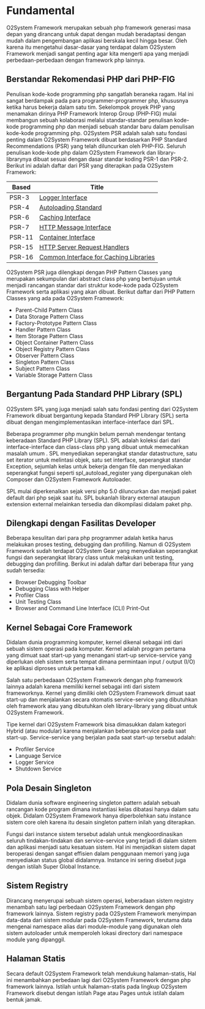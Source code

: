 # Fundamental

O2System Framework merupakan sebuah php framework generasi masa depan yang dirancang untuk dapat dengan mudah beradaptasi dengan mudah dalam pengembangan aplikasi berskala kecil hingga besar. Oleh karena itu mengetahui dasar-dasar yang terdapat dalam O2System Framework menjadi sangat penting agar kita mengerti apa yang menjadi perbedaan-perbedaan dengan framework php lainnya.

## Berstandar Rekomendasi PHP dari PHP-FIG

Penulisan kode-kode programming php sangatlah beraneka ragam. Hal ini sangat berdampak pada para programmer-programmer php, khususnya ketika harus bekerja dalam satu tim. Sekelompok proyek PHP yang menamakan dirinya PHP Framework Interop Group (PHP-FIG) mulai membangun sebuah kolaborasi melalui standar-standar penulisan kode-kode programming php dan menjadi sebuah standar baru dalam penulisan kode-kode programming php.
O2System PSR adalah salah satu fondasi penting dalam O2System Framework dibuat berdasarkan PHP Standard Recommendations (PSR) yang telah diluncurkan oleh PHP-FIG. Seluruh penulisan kode-kode php dalam O2System Framework dan library-librarynya dibuat sesuai dengan dasar standar koding PSR-1 dan PSR-2. Berikut ini adalah daftar dari PSR yang diterapkan pada O2System Framework:


|Based |Title|
|--|---|
PSR-3|[Logger Interface](http://www.php-fig.org/psr/psr-3/)
PSR-4|[Autoloading Standard](http://www.php-fig.org/psr/psr-4/)
PSR-6|[Caching Interface](http://www.php-fig.org/psr/psr-6/)
PSR-7|[HTTP Message Interface](http://www.php-fig.org/psr/psr-7/)
PSR-11|[Container Interface](http://www.php-fig.org/psr/psr-11/)
PSR-15|[HTTP Server Request Handlers](http://www.php-fig.org/psr/psr-15/)
PSR-16|[Common Interface for Caching Libraries](http://www.php-fig.org/psr/psr-16/)

O2System PSR juga dilengkapi dengan PHP Pattern Classes yang merupakan sekumpulan dari abstract class php yang bertujuan untuk menjadi rancangan standar dari struktur kode-kode pada O2System Framework serta aplikasi yang akan dibuat. Berikut daftar dari PHP Pattern Classes yang ada pada O2System Framework:

- Parent-Child Pattern Class
- Data Storage Pattern Class
- Factory-Prototype Pattern Class
- Handler Pattern Class
- Item Storage Pattern Class
- Object Container Pattern Class
- Object Registry Pattern Class
-  Observer Pattern Class
- Singleton Pattern Class
- Subject Pattern Class
- Variable Storage Pattern Class

## Bergantung Pada Standard PHP Library (SPL)

O2System SPL yang juga menjadi salah satu fondasi penting dari O2System Framework dibuat bergantung kepada Standard PHP Library (SPL) serta dibuat dengan mengimplementasikan interface-interface dari SPL.

Beberapa programmer php mungkin belum pernah mendengar tentang keberadaan Standard PHP Library (SPL). SPL adalah koleksi dari dari interface-interface dan class-class php yang dibuat untuk memecahkan masalah umum . SPL menyediakan seperangkat standar datastructure, satu set iterator untuk melintasi objek, satu set interface, seperangkat standar Exception, sejumlah kelas untuk bekerja dengan file dan menyediakan seperangkat fungsi seperti spl_autoload_register yang dipergunakan oleh Composer dan O2System Framework Autoloader.

SPL mulai diperkenalkan sejak versi php 5.0 diluncurkan dan menjadi paket default dari php sejak saat itu. SPL bukanlah library external ataupun extension external melainkan tersedia dan dikompilasi didalam paket php.

## Dilengkapi dengan Fasilitas Developer

Beberapa kesulitan dari para php programmer adalah ketika harus melakukan proses testing, debugging dan profilling. Namun di O2System Framework sudah terdapat O2System Gear yang menyediakan seperangkat fungsi dan seperangkat library class untuk melakukan unit testing, debugging dan profilling. Berikut ini adalah daftar dari beberapa fitur yang sudah tersedia:

- Browser Debugging Toolbar
- Debugging Class with Helper
- Profiler Class
- Unit Testing Class
- Browser and Command Line Interface (CLI) Print-Out

## Kernel Sebagai Core Framework

Didalam dunia programming komputer, kernel dikenal sebagai inti dari sebuah sistem operasi pada komputer. Kernel adalah program pertama yang dimuat saat start-up yang menangani start-up service-service yang diperlukan oleh sistem serta tempat dimana permintaan input / output (I/O) ke aplikasi diproses untuk pertama kali.

Salah satu perbedaaan O2System Framework dengan php framework lainnya adalah karena memiliki kernel sebagai inti dari sistem frameworknya. Kernel yang dimiliki oleh O2System Framework dimuat saat start-up dan menjalankan secara otomatis service-service yang dibutuhkan oleh framework atau yang dibutuhkan oleh library-library yang dibuat untuk O2System Framework.

Tipe kernel dari O2System Framework bisa dimasukkan dalam kategori Hybrid (atau modular) karena menjalankan beberapa service pada saat start-up. Service-service yang berjalan pada saat start-up tersebut adalah:

- Profiler Service
- Language Service
- Logger Service
- Shutdown Service

## Pola Desain Singleton

Didalam dunia software engineering singleton pattern adalah sebuah rancangan kode program dimana instantiasi kelas dibatasi hanya dalam satu objek. Didalam O2System Framework hanya diperbolehkan satu instance sistem core oleh karena itu desain singleton pattern inilah yang diterapkan.

Fungsi dari instance sistem tersebut adalah untuk mengkoordinasikan seluruh tindakan-tindakan dan service-service yang terjadi di dalam sistem dan aplikasi menjadi satu kesatuan sistem. Hal ini menjadikan sistem dapat beroperasi dengan sangat effisien dalam penggunaan memori yang juga menyediakan status global didalamnya. Instance ini sering disebut juga dengan istilah Super Global Instance.

## Sistem Registry

Dirancang menyerupai sebuah sistem operasi, keberadaan sistem registry menambah satu lagi perbedaan O2System Framework dengan php framework lainnya. Sistem registry pada O2System Framework menyimpan data-data dari sistem modular pada O2System Framework, terutama data mengenai namespace alias dari module-module yang digunakan oleh sistem autoloader untuk memperoleh lokasi directory dari namespace module yang dipanggil.

## Halaman Statis

Secara default O2System Framework telah mendukung halaman-statis, Hal ini menambahkan perbedaan lagi dari O2System Framework dengan php framework lainnya. Istilah untuk halaman-statis pada lingkup O2System Framework disebut dengan istilah Page atau Pages untuk istilah dalam bentuk jamak.